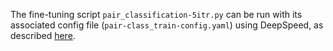 The fine-tuning script `pair_classification-5itr.py` can be run with its associated config file (`pair-class_train-config.yaml`) using DeepSpeed, as described [here](https://github.com/brineylab/deepspeed/tree/main).

